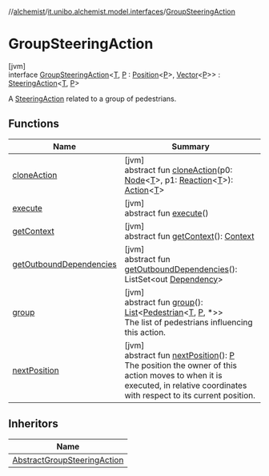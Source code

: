 //[alchemist](../../../index.md)/[it.unibo.alchemist.model.interfaces](../index.md)/[GroupSteeringAction](index.md)

# GroupSteeringAction

[jvm]\
interface [GroupSteeringAction](index.md)<[T](index.md), [P](index.md) : [Position](../-position/index.md)<[P](index.md)>, [Vector](../../it.unibo.alchemist.model.interfaces.geometry/-vector/index.md)<[P](index.md)>> : [SteeringAction](../-steering-action/index.md)<[T](index.md), [P](index.md)> 

A [SteeringAction](../-steering-action/index.md) related to a group of pedestrians.

## Functions

| Name | Summary |
|---|---|
| [cloneAction](../-steering-action-with-target/index.md#1308842947%2FFunctions%2F-267951372) | [jvm]<br>abstract fun [cloneAction](../-steering-action-with-target/index.md#1308842947%2FFunctions%2F-267951372)(p0: [Node](../-node/index.md)<[T](index.md)>, p1: [Reaction](../-reaction/index.md)<[T](index.md)>): [Action](../-action/index.md)<[T](index.md)> |
| [execute](../-action/execute.md) | [jvm]<br>abstract fun [execute](../-action/execute.md)() |
| [getContext](../-action/get-context.md) | [jvm]<br>abstract fun [getContext](../-action/get-context.md)(): [Context](../-context/index.md) |
| [getOutboundDependencies](../-action/get-outbound-dependencies.md) | [jvm]<br>abstract fun [getOutboundDependencies](../-action/get-outbound-dependencies.md)(): ListSet<out [Dependency](../-dependency/index.md)> |
| [group](group.md) | [jvm]<br>abstract fun [group](group.md)(): [List](https://kotlinlang.org/api/latest/jvm/stdlib/kotlin.collections/-list/index.html)<[Pedestrian](../-pedestrian/index.md)<[T](index.md), [P](index.md), *>><br>The list of pedestrians influencing this action. |
| [nextPosition](../-steering-action/next-position.md) | [jvm]<br>abstract fun [nextPosition](../-steering-action/next-position.md)(): [P](index.md)<br>The position the owner of this action moves to when it is executed, in relative coordinates with respect to its current position. |

## Inheritors

| Name |
|---|
| [AbstractGroupSteeringAction](../../it.unibo.alchemist.model.implementations.actions/-abstract-group-steering-action/index.md) |
